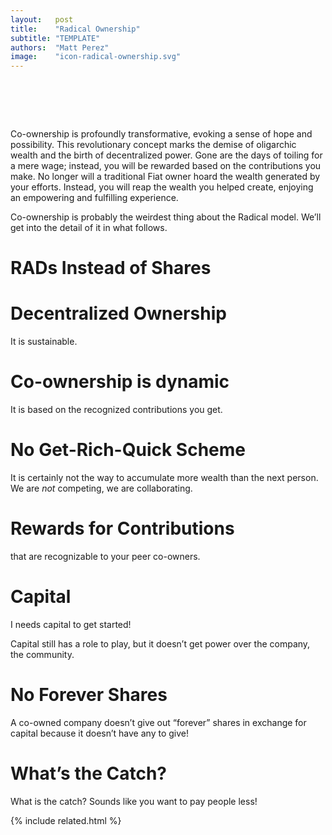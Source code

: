 ```yaml
---
layout:   post
title:    "Radical Ownership"
subtitle: "TEMPLATE"
authors:  "Matt Perez"
image:    "icon-radical-ownership.svg"
---
```


<div style='display:none;'>
 <p></p>
</div>

<h1>&nbsp;</h1>
 <p>Co-ownership is profoundly transformative, evoking a sense of hope and possibility. This revolutionary concept marks the demise of oligarchic wealth and the birth of decentralized power. Gone are the days of toiling for a mere wage; instead, you will be rewarded based on the contributions you make. No longer will a traditional <span class='_paradigm'>Fiat</span> owner hoard the wealth generated by your efforts. Instead, you will reap the wealth you helped create, enjoying an empowering and fulfilling experience.</p>
 <p>Co-ownership is probably the weirdest thing about the <span class='_paradigm'>Radical</span> model. We&rsquo;ll get into the detail of it in what follows.</p>

<h1>RADs Instead of Shares</h1>
 <p></p>

<h1>Decentralized Ownership</h1>
 <p>It is sustainable.</p>


<h1>Co-ownership is dynamic</h1>
 <p>It is based on the recognized contributions you get.</p>

<h1>No Get-Rich-Quick Scheme</h1>
 <p>It is certainly not the way to accumulate more wealth than the next person. We are <em>not</em> competing, we are collaborating.</p>

<h1>Rewards for Contributions</h1>
 <p>that are recognizable to your peer co-owners.</p>

<h1>Capital</h1>
 <p><span class='_quotespan'>I needs capital to get started!</span></p>
 <p>Capital still has a role to play, but it doesn&rsquo;t get power over the company, the community.</p>

<h1>No Forever Shares</h1>
 <p>A co-owned company doesn&rsquo;t give out &ldquo;forever&rdquo; shares in exchange for capital because it doesn&rsquo;t have any to give!</p>
 <p></p>

<h1>What&rsquo;s the Catch?</h1>
 <p>What is the catch? Sounds like you want to pay people less!</p>
 <p></p>

{% include related.html %}